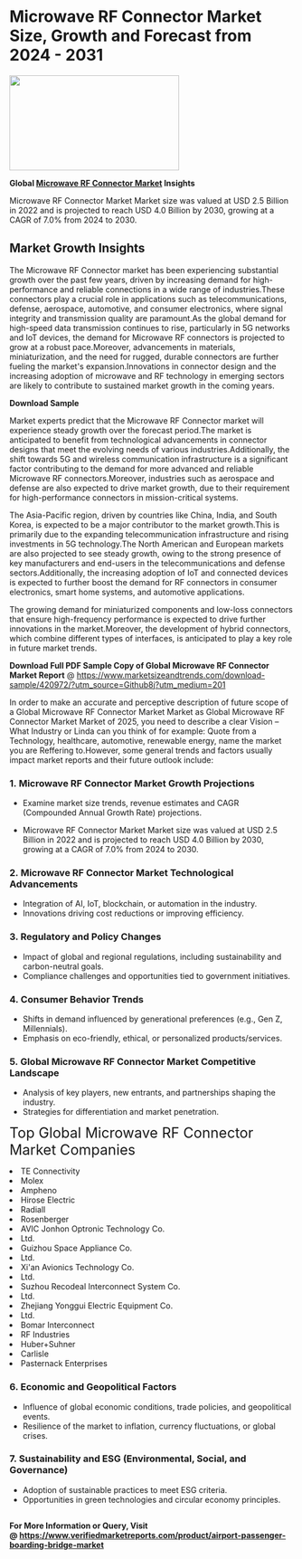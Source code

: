 <H1>Microwave RF Connector Market Size, Growth and Forecast from 2024 - 2031</H1><img class="aligncenter size-medium wp-image-584254" src="https://thirdeyenews.in/wp-content/uploads/2024/09/Global-Market-Research-300x168.jpeg" alt="" width="300" height="168" /><p><strong>Global&nbsp;<a href="https://www.marketsizeandtrends.com/download-sample/420972/?utm_source=Github8j?utm_medium=201">Microwave RF Connector Market</a> Insights</strong></p><p>Microwave RF Connector Market Market size was valued at USD 2.5 Billion in 2022 and is projected to reach USD 4.0 Billion by 2030, growing at a CAGR of 7.0% from 2024 to 2030.</p><p><h2>Market Growth Insights</h2> <p>The Microwave RF Connector market has been experiencing substantial growth over the past few years, driven by increasing demand for high-performance and reliable connections in a wide range of industries.These connectors play a crucial role in applications such as telecommunications, defense, aerospace, automotive, and consumer electronics, where signal integrity and transmission quality are paramount.As the global demand for high-speed data transmission continues to rise, particularly in 5G networks and IoT devices, the demand for Microwave RF connectors is projected to grow at a robust pace.Moreover, advancements in materials, miniaturization, and the need for rugged, durable connectors are further fueling the market's expansion.Innovations in connector design and the increasing adoption of microwave and RF technology in emerging sectors are likely to contribute to sustained market growth in the coming years.</p> <p><strong>Download Sample</strong></p> <p>Market experts predict that the Microwave RF Connector market will experience steady growth over the forecast period.The market is anticipated to benefit from technological advancements in connector designs that meet the evolving needs of various industries.Additionally, the shift towards 5G and wireless communication infrastructure is a significant factor contributing to the demand for more advanced and reliable Microwave RF connectors.Moreover, industries such as aerospace and defense are also expected to drive market growth, due to their requirement for high-performance connectors in mission-critical systems.</p> <p>The Asia-Pacific region, driven by countries like China, India, and South Korea, is expected to be a major contributor to the market growth.This is primarily due to the expanding telecommunication infrastructure and rising investments in 5G technology.The North American and European markets are also projected to see steady growth, owing to the strong presence of key manufacturers and end-users in the telecommunications and defense sectors.Additionally, the increasing adoption of IoT and connected devices is expected to further boost the demand for RF connectors in consumer electronics, smart home systems, and automotive applications.</p> <p>The growing demand for miniaturized components and low-loss connectors that ensure high-frequency performance is expected to drive further innovations in the market.Moreover, the development of hybrid connectors, which combine different types of interfaces, is anticipated to play a key role in future market trends.</p> <p><span class=""><strong>Download Full PDF Sample Copy of Global Microwave RF Connector Market Report</strong> @ <a href="https://www.marketsizeandtrends.com/download-sample/420972/?utm_source=Github8j?utm_medium=201" target="_blank">https://www.marketsizeandtrends.com/download-sample/420972/?utm_source=Github8j?utm_medium=201</a></span></p><p>In order to make an accurate and perceptive description of future scope of a Global&nbsp;Microwave RF Connector Market Market as Global&nbsp;Microwave RF Connector Market Market of 2025, you need to describe a clear Vision &ndash; What Industry or Linda can you think of for example: Quote from a Technology, healthcare, automotive, renewable energy, name the market you are Reffering to.However, some general trends and factors usually impact market reports and their future outlook include:</p><h3>1.&nbsp;<strong>Microwave RF Connector Market Growth Projections</strong></h3><ul><li>Examine market size trends, revenue estimates and CAGR (Compounded Annual Growth Rate) projections.</li><li><p>Microwave RF Connector Market Market size was valued at USD 2.5 Billion in 2022 and is projected to reach USD 4.0 Billion by 2030, growing at a CAGR of 7.0% from 2024 to 2030.</p></li></ul><h3>2.&nbsp;<strong>Microwave RF Connector Market Technological Advancements</strong></h3><ul><li>Integration of AI, IoT, blockchain, or automation in the industry.</li><li>Innovations driving cost reductions or improving efficiency.</li></ul><h3>3.&nbsp;<strong>Regulatory and Policy Changes</strong></h3><ul><li>Impact of global and regional regulations, including sustainability and carbon-neutral goals.</li><li>Compliance challenges and opportunities tied to government initiatives.</li></ul><h3>4.&nbsp;<strong>Consumer Behavior Trends</strong></h3><ul><li>Shifts in demand influenced by generational preferences (e.g., Gen Z, Millennials).</li><li>Emphasis on eco-friendly, ethical, or personalized products/services.</li></ul><h3>5.&nbsp;<strong>Global Microwave RF Connector Market Competitive Landscape</strong></h3><ul><li>Analysis of key players, new entrants, and partnerships shaping the industry.</li><li>Strategies for differentiation and market penetration.</li></ul><p data-pm-slice="1 1 []"><span style="color: inherit; font-family: inherit; font-size: 25px;">Top Global Microwave RF Connector Market Companies</span></p><div class="" data-test-id=""><p><li>TE Connectivity</li><li> Molex</li><li> Ampheno</li><li> Hirose Electric</li><li> Radiall</li><li> Rosenberger</li><li> AVIC Jonhon Optronic Technology Co.</li><li> Ltd.</li><li> Guizhou Space Appliance Co.</li><li> Ltd.</li><li> Xi'an Avionics Technology Co.</li><li> Ltd.</li><li> Suzhou Recodeal Interconnect System Co.</li><li> Ltd.</li><li> Zhejiang Yonggui Electric Equipment Co.</li><li> Ltd.</li><li> Bomar Interconnect</li><li> RF Industries</li><li> Huber+Suhner</li><li> Carlisle</li><li> Pasternack Enterprises</li></p></div><h3>6.&nbsp;<strong>Economic and Geopolitical Factors</strong></h3><ul><li>Influence of global economic conditions, trade policies, and geopolitical events.</li><li>Resilience of the market to inflation, currency fluctuations, or global crises.</li></ul><h3>7.&nbsp;<strong>Sustainability and ESG (Environmental, Social, and Governance)</strong></h3><ul><li>Adoption of sustainable practices to meet ESG criteria.</li><li>Opportunities in green technologies and circular economy principles.</li></ul><h2><strong style="font-size: 14px;">For More Information or Query, Visit @&nbsp;</strong><a style="background-color: #ffffff; font-size: 14px;" href="https://www.marketsizeandtrends.com/report/microwave-rf-connector-market/" target="_blank">https://www.verifiedmarketreports.com/product/airport-passenger-boarding-bridge-market</a></h2>